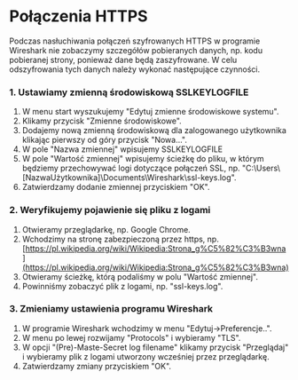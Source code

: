 # Połączenia HTTPS

Podczas nasłuchiwania połączeń szyfrowanych HTTPS w programie Wireshark nie zobaczymy szczegółów pobieranych danych, np. kodu pobieranej strony, ponieważ dane będą zaszyfrowane. W celu odszyfrowania tych danych należy wykonać następujące czynności.

### 1. Ustawiamy zmienną środowiskową SSLKEYLOGFILE

1. W menu start wyszukujemy "Edytuj zmienne środowiskowe systemu".
2. Klikamy przycisk "Zmienne środowiskowe".
3. Dodajemy nową zmienną środowiskową dla zalogowanego użytkownika klikając pierwszy od góry przycisk "Nowa...".
4. W pole "Nazwa zmiennej" wpisujemy SSLKEYLOGFILE
5. W pole "Wartość zmiennej" wpisujemy ścieżkę do pliku, w którym będziemy przechowywać logi dotyczące połączeń SSL, np. "C:\Users\\\[NazwaUżytkownika]\Documents\Wireshark\ssl-keys.log".
6. Zatwierdzamy dodanie zmiennej przyciskiem "OK".

###  2. Weryfikujemy pojawienie się pliku z logami

1. Otwieramy przeglądarkę, np. Google Chrome.
2. Wchodzimy na stronę zabezpieczoną przez https, np. [https://pl.wikipedia.org/wiki/Wikipedia:Strona_g%C5%82%C3%B3wna](https://pl.wikipedia.org/wiki/Wikipedia:Strona_g%C5%82%C3%B3wna)
3. Otwieramy ścieżkę, którą  podaliśmy w polu "Wartość zmiennej".
4. Powinniśmy zobaczyć plik z logami, np. "ssl-keys.log".

### 3. Zmieniamy ustawienia programu Wireshark

1. W programie Wireshark wchodzimy w menu "Edytuj->Preferencje..".
2. W menu po lewej rozwijamy "Protocols" i wybieramy "TLS".
3. W opcji "(Pre)-Maste-Secret log filename" klikamy przycisk "Przeglądaj" i wybieramy plik z logami utworzony wcześniej przez przeglądarkę.
4. Zatwierdzamy zmiany przyciskiem "OK".
